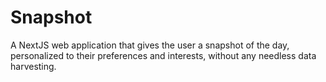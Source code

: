 # Snapshot

A NextJS web application that gives the user a snapshot of the day, personalized to their preferences and interests, without any needless data harvesting. 
